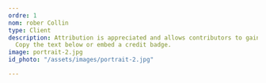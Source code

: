 ```yaml
---
ordre: 1
nom: rober Collin
type: Client
description: Attribution is appreciated and allows contributors to gain exposure.
  Copy the text below or embed a credit badge.
image: portrait-2.jpg
id_photo: "/assets/images/portrait-2.jpg"

---
```

